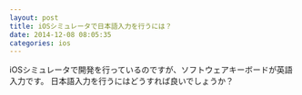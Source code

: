 ```yaml
---
layout: post
title: iOSシミュレータで日本語入力を行うには？
date: 2014-12-08 08:05:35
categories: ios
---
```

<!-- {% raw %} -->
<p>iOSシミュレータで開発を行っているのですが、ソフトウェアキーボードが英語入力です。
日本語入力を行うにはどうすれば良いでしょうか？</p>
<!-- {% endraw %} -->
